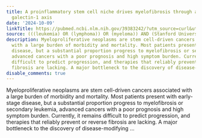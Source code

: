 ```yaml
---
title: A proinflammatory stem cell niche drives myelofibrosis through a targetable
  galectin-1 axis
date: '2024-10-09'
linkTitle: https://pubmed.ncbi.nlm.nih.gov/39383242/?utm_source=curl&utm_medium=rss&utm_campaign=pubmed-2&utm_content=1Rkszs2HVZ2RHP33OibaNFew6VK-LzjJWTD4GwmLlk8B-wCceh&fc=20220923065203&ff=20241010184156&v=2.18.0.post9+e462414
source: (((leukemia) OR (lymphoma)) OR (myeloma)) AND (Stanford University[Affiliation])
description: Myeloproliferative neoplasms are stem cell-driven cancers associated
  with a large burden of morbidity and mortality. Most patients present with early-stage
  disease, but a substantial proportion progress to myelofibrosis or secondary leukemia,
  advanced cancers with a poor prognosis and high symptom burden. Currently, it remains
  difficult to predict progression, and therapies that reliably prevent or reverse
  fibrosis are lacking. A major bottleneck to the discovery of disease-modifying ...
disable_comments: true
---
```

Myeloproliferative neoplasms are stem cell-driven cancers associated with a large burden of morbidity and mortality. Most patients present with early-stage disease, but a substantial proportion progress to myelofibrosis or secondary leukemia, advanced cancers with a poor prognosis and high symptom burden. Currently, it remains difficult to predict progression, and therapies that reliably prevent or reverse fibrosis are lacking. A major bottleneck to the discovery of disease-modifying ...